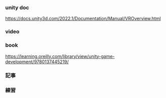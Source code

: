 ### unity doc
https://docs.unity3d.com/2022.1/Documentation/Manual/VROverview.html

### video


### book
https://learning.oreilly.com/library/view/unity-game-development/9780137445219/

### 記事


### 練習





